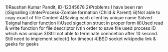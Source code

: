 1)Raushan Kumar Pandit, ID-12345678
2)Problems I have been ran 
   i)Signalling ii)InterProcess-Zombie formation (Child & Parent) iii)Not able to copy exact of file Content 4)Saving each client by unique name
Solved 1)signal handler function ii)Used sigaction struct in proper form iii)Used read & write function for file descriptor iv)In order to save file used process ID which was unique
3)Still not able to terminate conncetion after 10 second. Still need to implement select() for timeout
4)BSD socket wikipedia link & geeks for geeks

